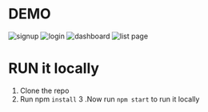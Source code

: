 # DEMO 
![signup](https://user-images.githubusercontent.com/56113773/173054633-bfe9665d-a29b-434f-9a6f-efbf5c8ec672.jpg)
![login](https://user-images.githubusercontent.com/56113773/173054647-7702e4e2-3367-4395-87a9-3855c91487bf.jpg)
![dashboard](https://user-images.githubusercontent.com/56113773/173054656-1fa8a209-fdc2-4a75-895a-a83560187692.jpg)
![list page](https://user-images.githubusercontent.com/56113773/173054671-083f6bc2-26a8-422f-8a03-5b4ccc806058.jpg)

# RUN it locally 
1. Clone the repo
2. Run npm `install` 
3 .Now run `npm start` to run it locally

